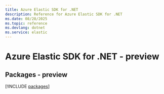 ```yaml
---
title: Azure Elastic SDK for .NET
description: Reference for Azure Elastic SDK for .NET
ms.date: 08/28/2025
ms.topic: reference
ms.devlang: dotnet
ms.service: elastic
---
```

# Azure Elastic SDK for .NET - preview
## Packages - preview
[!INCLUDE [packages](elastic-index.md)]